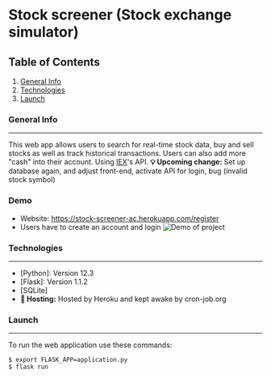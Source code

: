 # Stock screener (Stock exchange simulator)

## Table of Contents
1. [General Info](#general-info)
2. [Technologies](#technologies)
3. [Launch](#launch)

### General Info
***
This web app allows users to search for real-time stock data, buy and sell stocks as well as track historical transactions.
Users can also add more "cash" into their account. Using [IEX](https://iexcloud.io/)'s API. 
**:bulb: Upcoming change:** Set up database again, and adjust front-end, activate API for login, bug (invalid stock symbol)

### Demo
- Website: https://stock-screener-ac.herokuapp.com/register
- Users have to create an account and login
![Demo of project](https://i.imgur.com/qIPwKsB.png)

### Technologies
***
* [Python]: Version 12.3 
* [Flask]: Version 1.1.2
* [SQLite]
* **:wrench: Hosting:** Hosted by Heroku and kept awake by cron-job.org

### Launch
***
To run the web application use these commands:
```
$ export FLASK_APP=application.py
$ flask run
```
